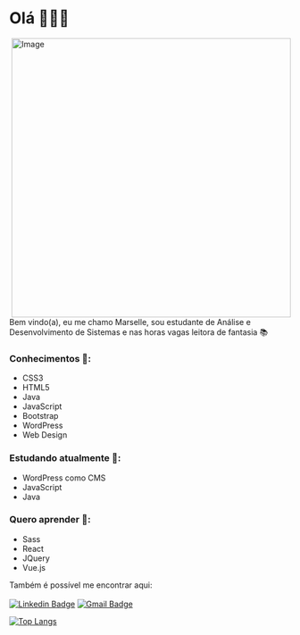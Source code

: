 # Olá  🙋🏻‍♀️  
<img align="right" alt="Image" src="https://user-images.githubusercontent.com/78499911/117580096-a0a64400-b0cc-11eb-8369-67709fad3c61.jpg" width="500"/>

Bem vindo(a), eu me chamo Marselle,  sou estudante de Análise e Desenvolvimento de Sistemas e nas horas vagas leitora de fantasia 📚

### Conhecimentos 🚀:
* CSS3
* HTML5
* Java
* JavaScript
* Bootstrap
* WordPress
* Web Design

### Estudando atualmente 📖:
* WordPress como CMS
* JavaScript
* Java 

### Quero aprender 🔖:
* Sass
* React
* JQuery
* Vue.js

Também é possível me encontrar aqui: <br/><br/>
[![Linkedin Badge](https://img.shields.io/badge/-Marselle%20Nira%20Ignácio-880808?style=flat-square&logo=Linkedin&logoColor=white&link=https://www.linkedin.com/in/marselle-nira-ignácio-994920135/)](https://www.linkedin.com/in/marselle-nira-ignácio-994920135/) [![Gmail Badge](https://img.shields.io/badge/-maahnira@gmail.com-880808?style=flat-square&logo=Gmail&logoColor=white&link=mailto:maahnira@gmail.com)](mailto:maahnira@gmail.com)

[![Top Langs](https://github-readme-stats.vercel.app/api/top-langs/?username=Sellenira&layout=compact&text_color=daf7dc&bg_color=151515)](https://github.com/Sellenira/github-readme-stats)
